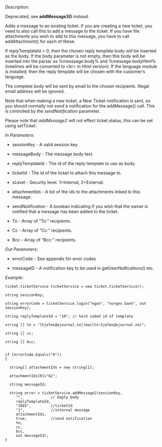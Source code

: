 <properties date="2016-06-24"
SortOrder="142"
/>

*Description*:

Deprecated, see **addMessage3()** instead.

 

Adds a message to an existing ticket. If you are creating a new ticket, you need to also call this to add a message to the ticket. If you have file attachments you wish to add to this message, you have to call addAttachment() for each of these.

 

If replyTemplateId &gt; 0, then the chosen reply template body will be inserted as the body. If the body parameter is not empty, then this body will be inserted into the parser as %messsage.body% and %message.bodyHtml% (newlines will be converted to &lt;br&gt; in Html version). If the language module is installed, then the reply template will be chosen with the customer’s language.

 

The complete body will be sent by email to the chosen recipients. Illegal email address will be ignored.

Note that when making a new ticket, a New Ticket notification is sent, so you should normally not send a notification for the addMessage() call. This is controlled by the *sendNotification* parameter.

 

Please note that *addMessage2* will not effect ticket.status, this can be set using *setTicket*.

           

*In Parameters*:

* sessionKey            - A valid session key

* messageBody        - The message body text.

* replyTemplateId    - The id of the reply template to use as body.

* ticketId     - The id of the ticket to attach this message to.

* sLevel        - Security level. 1=Internal, 2=External.

* attachmentIds       - A list of the ids to the attachments linked to this message.

* sendNotification   - A boolean indicating if you wish that the owner is notified that a message has been added to the ticket.

* To  - Array of  “To:” recipients.

* Cc  - Array of “Cc:” recipients.

* Bcc            - Array of “Bcc:” recipients.

 

*Out Parameters*:

* errorCode  - See appendix for error codes

* messageID            - A notification key to be used in getUserNotfications() etc.

 

*Example*:
```
ticket.ticketService ticketService = new ticket.ticketService();

string sessionKey;

string errorCode = ticketService.login("egon", "norges bank", out sessionKey);

string replyTemplateId = "10"; // hard coded id of template

string [] to = "[hjelms@ejournal.no](mailto:hjelms@ejournal.no)";

string [] cc;

string [] bcc;


if (errorCode.Equals("0"))
{

  string[] attachmentIds = new string[1];

  attachmentIds[0]="62";

  string messageId;

  string error = ticketService.addMessage2(sessionKey,
     "",             // Empty body
     replyTemplateId,
     "1602",         //ticketId
     "1",            //internal message  
     attachmentIds, 
     true,           //send notification
     to,
     cc,
     bcc,
     out messageId);
}
```